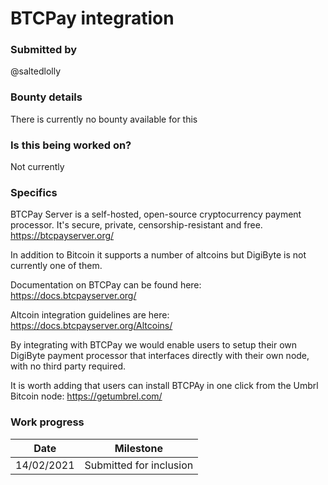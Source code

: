 # BTCPay integration

### Submitted by
@saltedlolly

### Bounty details
There is currently no bounty available for this

### Is this being worked on?
Not currently

### Specifics
BTCPay Server is a self-hosted, open-source cryptocurrency payment processor. It's secure, private, censorship-resistant and free. https://btcpayserver.org/

In addition to Bitcoin it supports a number of altcoins but DigiByte is not currently one of them.

Documentation on BTCPay can be found here: https://docs.btcpayserver.org/

Altcoin integration guidelines are here: https://docs.btcpayserver.org/Altcoins/

By integrating with BTCPay we would enable users to setup their own DigiByte payment processor that interfaces directly with their own node, with no third party required.

It is worth adding that users can install BTCPAy in one click from the Umbrl Bitcoin node: https://getumbrel.com/


### Work progress

| Date | Milestone |
| --- | --- |
| 14/02/2021 | Submitted for inclusion |
